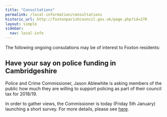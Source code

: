 ```yaml
---
title: "Consultations"
permalink: /local-information/consultations
historic_url: http://foxtonparishcouncil.gov.uk/page.php?id=270
layout: simple
sidebar:
  nav: local-info
---
```


The following ongoing consulations may be of interest to Foxton residents:

 
## Have your say on police funding in Cambridgeshire

Police and Crime Commissioner, Jason Ablewhite is asking members of the public how much they are willing to support policing as part of their council tax for 2018/19.

In order to gather views, the Commissioner is today (Friday 5th January) launching a short survey. For more details, please see [here](http://www.cambridgeshire-pcc.gov.uk/say-police-funding-cambridgeshire/).